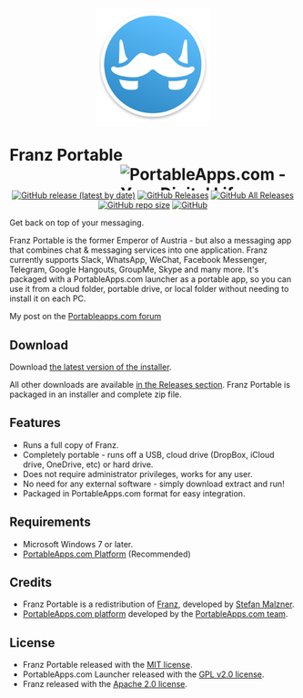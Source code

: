 <p align="center">
	<img src="./FranzPortable/App/AppInfo/appicon_256.png" width="200" alt="Franz logo" title="Franz logo" />
</p>

# Franz Portable<a href="https://portableapps.com/"><img src="https://cdn.portableapps.com/portableapps.com_1546.png" width="309" height="45" alt="PortableApps.com - Your Digital Life, Anywhere" title="PortableApps.com - Your Digital Life, Anywhere" align="right"></a>

<p align="center">
	<a href="https://github.com/Makazzz/FranzPortable/releases/latest"><img alt="GitHub release (latest by date)" src="https://img.shields.io/github/v/release/Makazzz/FranzPortable?color=0cf&logo=electron"></a>
	<a href="https://github.com/Makazzz/FranzPortable/releases/latest"><img alt="GitHub Releases" src="https://img.shields.io/github/downloads/Makazzz/FranzPortable/latest/total?color=blue"></a>
	<a href="https://github.com/Makazzz/FranzPortable/releases"><img alt="GitHub All Releases" src="https://img.shields.io/github/downloads/Makazzz/FranzPortable/total?color=0cf"></a>
	<a href="https://github.com/Makazzz/FranzPortable"><img alt="GitHub repo size" src="https://img.shields.io/github/repo-size/Makazzz/FranzPortable?color=blue"></a>
	<a href="https://raw.githubusercontent.com/Makazzz/FranzPortable/master/LICENSE"><img alt="GitHub" src="https://img.shields.io/github/license/Makazzz/FranzPortable?color=0cf"></a>
</p>

Get back on top of your messaging.

Franz Portable is the former Emperor of Austria - but also a messaging app that combines chat & messaging services into one application. Franz currently supports Slack, WhatsApp, WeChat, Facebook Messenger, Telegram, Google Hangouts, GroupMe, Skype and many more. It's packaged with a PortableApps.com launcher as a portable app, so you can use it from a cloud folder, portable drive, or local folder without needing to install it on each PC.

My post on the [Portableapps.com forum](https://portableapps.com/node/60516/)

## Download

Download [the latest version of the installer][D1].

All other downloads are available [in the Releases section][D2]. Franz Portable
is packaged in an installer and complete zip file.

[D1]: https://github.com/Makazzz/FranzPortable/releases/latest
[D2]: https://github.com/Makazzz/FranzPortable/releases

## Features

*	Runs a full copy of Franz.
*	Completely portable - runs off a USB, cloud drive (DropBox, iCloud drive, OneDrive, etc) or hard drive.
*	Does not require administrator privileges, works for any user.
*	No need for any external software - simply download extract and run!
*	Packaged in PortableApps.com format for easy integration.

## Requirements

*	Microsoft Windows 7 or later.
*	[PortableApps.com Platform](https://PortableApps.com/download) (Recommended)

## Credits

*	Franz Portable is a redistribution of [Franz](https://meetfranz.com/), developed by [Stefan Malzner](https://github.com/adlk).
*	[PortableApps.com platform](https://PortableApps.com/download) developed by the [PortableApps.com team](https://PortableApps.com).

## License

*	Franz Portable released with the [MIT license](https://raw.githubusercontent.com/Makazzz/FranzPortable/master/LICENSE).
*	PortableApps.com Launcher released with the [GPL v2.0 license](https://raw.githubusercontent.com/Makazzz/FranzPortable/master/FranzPortable/Other/Source/LauncherLicense.txt).
*	Franz released with the [Apache 2.0 license](https://raw.githubusercontent.com/meetfranz/franz/master/LICENSE).
